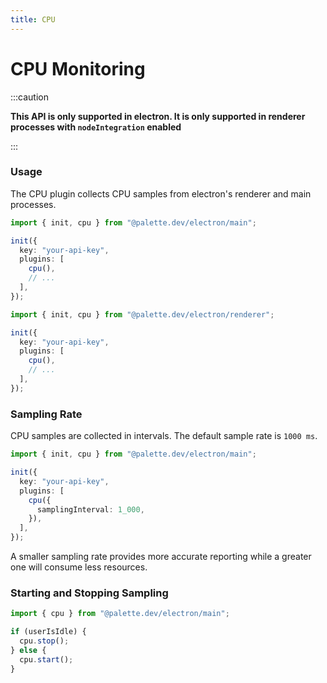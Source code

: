 ```yaml
---
title: CPU
---
```


# CPU Monitoring

:::caution

**This API is only supported in electron. It is only supported in renderer processes with `nodeIntegration` enabled**

:::

### Usage

The CPU plugin collects CPU samples from electron's renderer and main processes.

```ts {6} title="main.js (main process)"
import { init, cpu } from "@palette.dev/electron/main";

init({
  key: "your-api-key",
  plugins: [
    cpu(),
    // ...
  ],
});
```

```ts {6} title="renderer.js (renderer process)"
import { init, cpu } from "@palette.dev/electron/renderer";

init({
  key: "your-api-key",
  plugins: [
    cpu(),
    // ...
  ],
});
```

### Sampling Rate

CPU samples are collected in intervals. The default sample rate is `1000 ms`.

```ts {7} title="main.js (main process)"
import { init, cpu } from "@palette.dev/electron/main";

init({
  key: "your-api-key",
  plugins: [
    cpu({
      samplingInterval: 1_000,
    }),
  ],
});
```

A smaller sampling rate provides more accurate reporting while a greater one will consume less resources.

### Starting and Stopping Sampling

```ts {4,6} title="main.js (main process)"
import { cpu } from "@palette.dev/electron/main";

if (userIsIdle) {
  cpu.stop();
} else {
  cpu.start();
}
```
